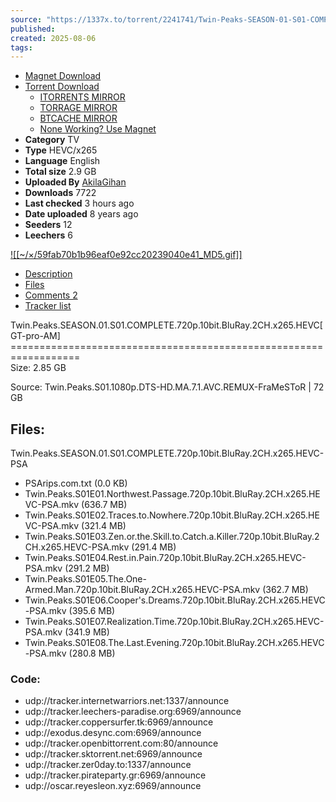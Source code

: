 ```yaml
---
source: "https://1337x.to/torrent/2241741/Twin-Peaks-SEASON-01-S01-COMPLETE-720p-10bit-BluRay-2CH-x265-HEVC-PSA/"
published:
created: 2025-08-06
tags:
---
```

- [Magnet Download](https://1337x.to/torrent/2241741/Twin-Peaks-SEASON-01-S01-COMPLETE-720p-10bit-BluRay-2CH-x265-HEVC-PSA/)
- [Torrent Download](https://1337x.to/torrent/2241741/Twin-Peaks-SEASON-01-S01-COMPLETE-720p-10bit-BluRay-2CH-x265-HEVC-PSA/#)
	- [ITORRENTS MIRROR](http://itorrents.org/torrent/2C3FA6E8F84DE29EA4B88C3A607B0F2F31BC8DB1.torrent)
	- [TORRAGE MIRROR](http://torrage.info/torrent.php?h=2C3FA6E8F84DE29EA4B88C3A607B0F2F31BC8DB1)
	- [BTCACHE MIRROR](http://btcache.me/torrent/2C3FA6E8F84DE29EA4B88C3A607B0F2F31BC8DB1)
	- [None Working? Use Magnet](https://1337x.to/torrent/2241741/Twin-Peaks-SEASON-01-S01-COMPLETE-720p-10bit-BluRay-2CH-x265-HEVC-PSA/)
- **Category** TV
- **Type** HEVC/x265
- **Language** English
- **Total size** 2.9 GB
- **Uploaded By** [AkilaGihan](https://1337x.to/user/AkilaGihan/)
- **Downloads** 7722
- **Last checked** 3 hours ago
- **Date uploaded** 8 years ago
- **Seeders** 12
- **Leechers** 6

[![[~/×/59fab70b1b96eaf0e92cc20239040e41_MD5.gif]]](https://limeiptv.to/?ref=lt)

  
  

- [Description](https://1337x.to/torrent/2241741/Twin-Peaks-SEASON-01-S01-COMPLETE-720p-10bit-BluRay-2CH-x265-HEVC-PSA/#description)
- [Files](https://1337x.to/torrent/2241741/Twin-Peaks-SEASON-01-S01-COMPLETE-720p-10bit-BluRay-2CH-x265-HEVC-PSA/#files)
- [Comments 2](https://1337x.to/torrent/2241741/Twin-Peaks-SEASON-01-S01-COMPLETE-720p-10bit-BluRay-2CH-x265-HEVC-PSA/#comments)
- [Tracker list](https://1337x.to/torrent/2241741/Twin-Peaks-SEASON-01-S01-COMPLETE-720p-10bit-BluRay-2CH-x265-HEVC-PSA/#tracker-list)

Twin.Peaks.SEASON.01.S01.COMPLETE.720p.10bit.BluRay.2CH.x265.HEVC\[GT-pro-AM\]  
\==================================================================  
Size: 2.85 GB  
  
Source: Twin.Peaks.S01.1080p.DTS-HD.MA.7.1.AVC.REMUX-FraMeSToR | 72 GB

## Files:

Twin.Peaks.SEASON.01.S01.COMPLETE.720p.10bit.BluRay.2CH.x265.HEVC-PSA
- PSArips.com.txt (0.0 KB)
- Twin.Peaks.S01E01.Northwest.Passage.720p.10bit.BluRay.2CH.x265.HEVC-PSA.mkv (636.7 MB)
- Twin.Peaks.S01E02.Traces.to.Nowhere.720p.10bit.BluRay.2CH.x265.HEVC-PSA.mkv (321.4 MB)
- Twin.Peaks.S01E03.Zen.or.the.Skill.to.Catch.a.Killer.720p.10bit.BluRay.2CH.x265.HEVC-PSA.mkv (291.4 MB)
- Twin.Peaks.S01E04.Rest.in.Pain.720p.10bit.BluRay.2CH.x265.HEVC-PSA.mkv (291.2 MB)
- Twin.Peaks.S01E05.The.One-Armed.Man.720p.10bit.BluRay.2CH.x265.HEVC-PSA.mkv (362.7 MB)
- Twin.Peaks.S01E06.Cooper's.Dreams.720p.10bit.BluRay.2CH.x265.HEVC-PSA.mkv (395.6 MB)
- Twin.Peaks.S01E07.Realization.Time.720p.10bit.BluRay.2CH.x265.HEVC-PSA.mkv (341.9 MB)
- Twin.Peaks.S01E08.The.Last.Evening.720p.10bit.BluRay.2CH.x265.HEVC-PSA.mkv (280.8 MB)

### Code:

- udp://tracker.internetwarriors.net:1337/announce
- udp://tracker.leechers-paradise.org:6969/announce
- udp://tracker.coppersurfer.tk:6969/announce
- udp://exodus.desync.com:6969/announce
- udp://tracker.openbittorrent.com:80/announce
- udp://tracker.sktorrent.net:6969/announce
- udp://tracker.zer0day.to:1337/announce
- udp://tracker.pirateparty.gr:6969/announce
- udp://oscar.reyesleon.xyz:6969/announce